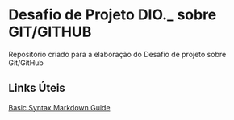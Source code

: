 # Desafio de Projeto DIO._ sobre GIT/GITHUB 
Repositório criado para a elaboração do Desafio de projeto sobre Git/GitHub

## Links Úteis
[Basic Syntax Markdown Guide](https://www.markdownguide.org/basic-syntax/)

